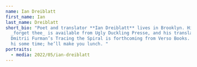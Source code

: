```yaml
---
name: Ian Dreiblatt
first_name: Ian
last_name: Dreiblatt
short_bio: "Poet and translator **Ian Dreiblatt** lives in Brooklyn. His book
  _forget thee_ is available from Ugly Duckling Presse, and his translation of
  Dmitrii Furman’s Tracing the Spiral is forthcoming from Verso Books. Come say
  hi some time; he’ll make you lunch. "
portraits:
  - media: 2022/05/ian-dreiblatt
---
```

